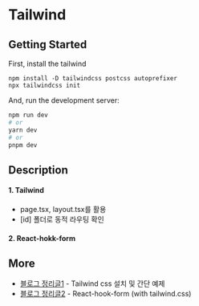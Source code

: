 # Tailwind

## Getting Started

First, install the tailwind

```
npm install -D tailwindcss postcss autoprefixer
npx tailwindcss init
```

And, run the development server:

```bash
npm run dev
# or
yarn dev
# or
pnpm dev
```

## Description

#### 1. Tailwind

- page.tsx, layout.tsx를 활용
- [id] 폴더로 동적 라우팅 확인

#### 2. React-hokk-form

## More

- [블로그 정리글1](https://blog.naver.com/zhwltlr/223088662689) - Tailwind css 설치 및 간단 예제
- [블로그 정리글2](https://blog.naver.com/zhwltlr/223132240108) - React-hook-form (with tailwind.css)
